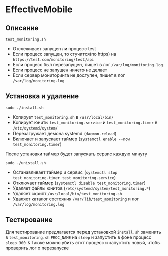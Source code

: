 # EffectiveMobile

## Описание

```test_monitoring.sh```
- Отслеживает запущен ли процесс test
- Если процесс запущен, то стучится(по https) на
```https://test.com/monitoring/test/api```
- Если процесс был перезапущен, пишет в лог ```/var/log/monitoring.log```
- Если процесс не запущен ничего не делает
- Если сервер мониторинга не доступен, пишет в лог ```/var/log/monitoring.log```

## Установка и удаление

```sudo ./install.sh```
- Копирует ```test_monitoring.sh``` в ```/usr/local/bin/```
- Копирует юниты ```test_monitoring.service``` и ```test_monitoring.timer``` в ```/etc/systemd/system/```
- Перезагружает демона systemd (```daemon-reload```)
- Включает и запускает таймер (```systemctl enable --now test_monitoring.timer```)

После установки таймер будет запускать сервис каждую минуту

```sudo ./unistall.sh```
- Останавливает таймер и сервис (```systemctl stop test_monitoring.timer test_monitoring.service```)
- Отключает таймер (```systemctl disable test_monitoring.timer```)
- Удаляет файлы юнитов (```/etc/systemd/system/test_monitoring.*```)
- Удаляет скрипт ```/usr/local/bin/test_monitoring.sh```
- Удаляет каталог состояния ```/var/lib/test_monitoring``` и лог ```/var/log/monitoring.log```

## Тестирование

Для тестирование предлагается перед установкой ```install.sh``` заменить в ```test_monitoring.sh``` ```PROC_NAME``` на ```sleep``` и запустить в фоне процесс ```sleep 300 &```
Также можно убить этот процесс и запустить новый, чтобы проверить лог о перезапуске
  